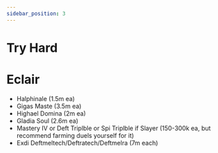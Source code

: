 ```yaml
---
sidebar_position: 3
---
```


# Try Hard

# Eclair
- Halphinale (1.5m ea)
- Gigas Maste (3.5m ea)
- Highael Domina (2m ea)
- Gladia Soul (2.6m ea)
- Mastery IV or Deft Triplble or Spi Triplble if Slayer (150-300k ea, but recommend farming duels yourself for it) 
- Exdi Deftmeltech/Deftratech/Deftmelra (7m each)